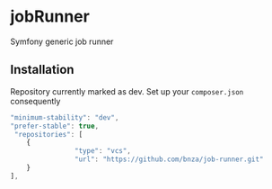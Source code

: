 # jobRunner
Symfony generic job runner

## Installation

Repository currently marked as dev. Set up your ```composer.json``` consequently

```javascript
"minimum-stability": "dev",
"prefer-stable": true,
 "repositories": [
    {
                "type": "vcs",
                "url": "https://github.com/bnza/job-runner.git"
    }
],
```
